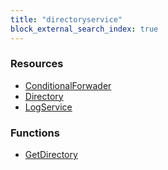 ```yaml
---
title: "directoryservice"
block_external_search_index: true
---
```


<!-- WARNING: this file was generated by Pulumi Docs Generator. -->
<!-- Do not edit by hand unless you're certain you know what you are doing! -->

<h3>Resources</h3>
<ul class="api">
    <li><a href="conditionalforwader"><span class="symbol resource"></span>ConditionalForwader</a></li>
    <li><a href="directory"><span class="symbol resource"></span>Directory</a></li>
    <li><a href="logservice"><span class="symbol resource"></span>LogService</a></li>
</ul>

<h3>Functions</h3>
<ul class="api">
    <li><a href="getdirectory"><span class="symbol datasource"></span>GetDirectory</a></li>
</ul>

